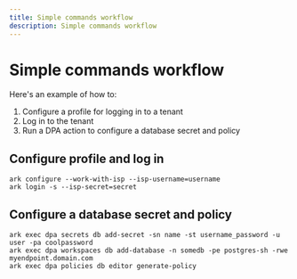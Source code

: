 ```yaml
---
title: Simple commands workflow
description: Simple commands workflow
---
```


# Simple commands workflow

Here's an example of how to:

1. Configure a profile for logging in to a tenant
1. Log in to the tenant
1. Run a DPA action to configure a database secret and policy


## Configure profile and log in
```shell
ark configure --work-with-isp --isp-username=username
ark login -s --isp-secret=secret
```

## Configure a database secret and policy
```shell
ark exec dpa secrets db add-secret -sn name -st username_password -u user -pa coolpassword
ark exec dpa workspaces db add-database -n somedb -pe postgres-sh -rwe myendpoint.domain.com
ark exec dpa policies db editor generate-policy
```
